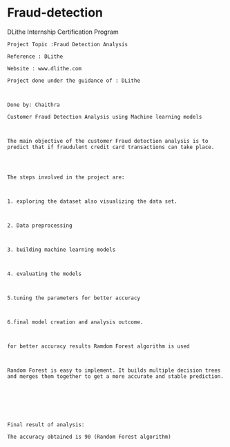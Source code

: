 # Fraud-detection

  DLithe Internship Certification Program



	Project Topic :Fraud Detection Analysis

	Reference : DLithe  

	Website : www.dlithe.com

	Project done under the guidance of : DLithe

	

	Done by: Chaithra

	Customer Fraud Detection Analysis using Machine learning models

	

	The main objective of the customer Fraud detection analysis is to predict that if fraudulent credit card transactions can take place.
	

	

	The steps involved in the project are:

	

	1. exploring the dataset also visualizing the data set.

	

	2. Data preprocessing

	

	3. building machine learning models

	

	4. evaluating the models

	

	5.tuning the parameters for better accuracy

	

	6.final model creation and analysis outcome.

	

	for better accuracy results Ramdom Forest algorithm is used

	

	Random Forest is easy to implement. It builds multiple decision trees and merges them together to get a more accurate and stable prediction.

	

	

	

	Final result of analysis:

	The accuracy obtained is 90 (Random Forest algorithm)

